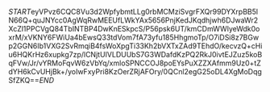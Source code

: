 $START$eyVPvz6CQC8Vu3d2WpfybmtLLg0rbMCMziSvgrFXQr99DYXrpBB5lN66Q+quJNYcc0AgWqRwMEEUfLWkYAx5656PnjKedJKqdhjwh6DJwaWr2XcZl1PPCVgQ84TbINTBP4DwKnESkpcS/P56psk6UT/kmCDmWWlyeWdk0oxrM/xVKNY6FWiUa4bEwsQ33tdVom7fA73yfu185HhgmoTp/O7iDSi8z7BGwp2GGN6Ib1VXG2SvRmqiB4fsWoXpgTi33Kh2bVXTxZAd9TEhdO/kecvzQ+cHiu6HQKrHz6xupkg7zp/lCNjtUIVLDUUbS7G3WDafdKzPQ2RkJ0ivtEJZuz5koBqFVw/Jr/vYRMoFqvW6zVbYq/xmloSPNCCOJ8poEYsPuXZZXAfmm9Uz0+tZdYH6kCvUHjBk+/yoIwFxyPri8KzOerZRjAFOry/0QCnl2egG25oDL4XgMoDqgSfZKQ==$END$